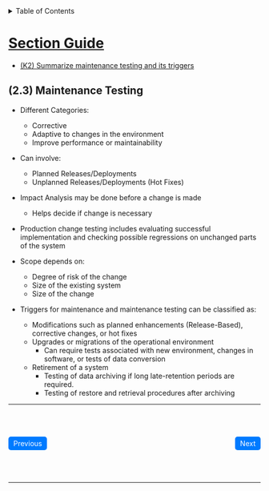 <details>
  <summary>Table of Contents</summary>
  <ul>
    <li><a href="/README.md">Home</a></li>
    <li><a href="Chapter_2_Home.md">Chapter Home</a></li>
    <li><a href="Section_1.md">Section 1</a></li>
    <li><a href="Section_2.md">Section 2</a></li>
    <li><a href="Section_3.md">Section 3</
  </ul>
</details>

# Section Guide
  - [(K2) Summarize maintenance testing and its triggers](Section_3.md)

<a id="23"></a>

## (2.3) Maintenance Testing
- Different Categories:
  - Corrective
  - Adaptive to changes in the environment
  - Improve performance or maintainability
  
- Can involve:
  - Planned Releases/Deployments
  - Unplanned Releases/Deployments (Hot Fixes)

- Impact Analysis may be done before a change is made
  - Helps decide if change is necessary

- Production change testing includes evaluating successful implementation and checking possible regressions on unchanged parts of the system

- Scope depends on:
  - Degree of risk of the change
  - Size of the existing system
  - Size of the change
  
- Triggers for maintenance and maintenance testing can be classified as:
  - Modifications such as planned enhancements (Release-Based), corrective changes, or hot fixes
  - Upgrades or migrations of the operational environment
    - Can require tests associated with new environment, changes in software, or tests of data conversion
  - Retirement of a system
    - Testing of data archiving if long late-retention periods are required.
    - Testing of restore and retrieval procedures after archiving
  
---

<div style="display: flex; justify-content: space-between; align-items: center; padding: 50px 0;">
    <a href="Section_2.md" style="padding: 5px 10px; background-color: #007bff; color: white; text-decoration: none; margin-right: auto; border-radius: 5px;">Previous</a>
    <span style="flex-grow: 1;"></span>
    <a>              </a>
    <a href="/Chapters/Chapter%203/Chapter_3_Home.md" style="padding: 5px 10px; background-color: #007bff; color: white; text-decoration: none; border-radius: 5px;">Next</a>
</div>

---